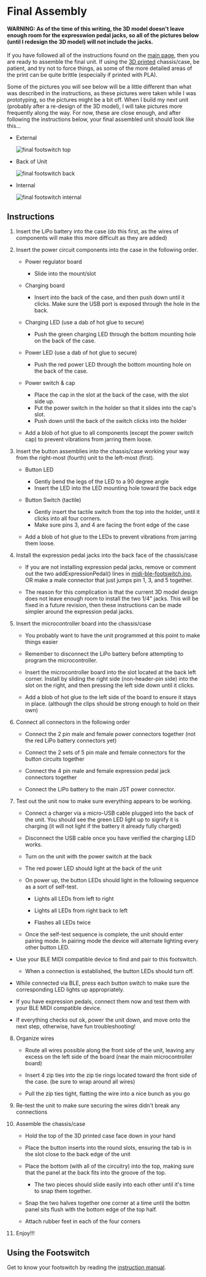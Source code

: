 # Final Assembly

#### WARNING: As of the time of this writing, the 3D model doesn't leave enough room for the expresswion pedal jacks, so all of the pictures below (until I redesign the 3D model) will not include the jacks.

If you have followed all of the instructions found on the [main page](), then you are ready to assemble the final unit.  If using the [3D printed]() chassis/case, be patient, and try not to force things, as some of the more detailed areas of the print can be quite brittle (especially if printed with PLA).

Some of the pictures you will see below will be a little different than what was described in the instructions, as these pictures were taken while I was prototyping, so the pictures might be a bit off.  When I build my next unit (probably after a re-design of the 3D model), I will take pictures more frequently along the way.  For now, these are close enough, and after following the instructions below, your final assembled unit should look like this...

- External

  ![final footswitch top](final-footswitch-top.jpg)

- Back of Unit

  ![final footswitch back](final-footswitch-back.jpg)

- Internal

  ![final footswitch internal](final-footswitch-internal.jpg)


## Instructions

1. Insert the LiPo battery into the case (do this first, as the wires of components will make this more difficult as they are added)

2. Insert the power circuit components into the case in the following order.

   - Power regulator board
     - Slide into the mount/slot

   - Charging board
     - Insert into the back of the case, and then push down until it clicks.  Make sure the USB port is exposed through the hole in the back.

   - Charging LED (use a dab of hot glue to secure)
     - Push the green charging LED through the bottom mounting hole on the back of the case.

   - Power LED (use a dab of hot glue to secure)
     - Push the red power LED through the bottom mounting hole on the back of the case.

   - Power switch & cap
     - Place the cap in the slot at the back of the case, with the slot side up.
     - Put the power switch in the holder so that it slides into the cap's slot.
     - Push down until the back of the switch clicks into the holder

   - Add a blob of hot glue to all components (except the power switch cap) to prevent vibrations from jarring them loose.

3. Insert the button assemblies into the chassis/case working your way from the right-most (fourth) unit to the left-most (first).

   - Button LED
     - Gently bend the legs of the LED to a 90 degree angle
     - Insert the LED into the LED mounting hole toward the back edge

   - Button Switch (tactile)
     - Gently insert the tactile switch from the top into the holder, until it clicks into all four corners.
     - Make sure pins 3, and 4 are facing the front edge of the case

   - Add a blob of hot glue to the LEDs to prevent vibrations from jarring them loose.

4. Install the expression pedal jacks into the back face of the chassis/case

   - If you are not installing expression pedal jacks, remove or comment out the two addExpressionPedal() lines in [midi-ble-footswitch.ino](../midi-ble-footswitch.ino), OR make a male connector that just jumps pin 1, 3, and 5 together.

   - The reason for this complication is that the current 3D model design does not leave enough room to install the two 1/4" jacks.  This will be fixed in a future revision, then these instructions can be made simpler around the expression pedal jacks.

5. Insert the microcontroller board into the chassis/case

   - You probably want to have the unit programmed at this point to make things easier

   - Remember to disconnect the LiPo battery before attempting to program the microcontroller.

   - Insert the microcontroller board into the slot located at the back left corner.  Install by sliding the right side (non-header-pin side) into the slot on the right, and then pressing the left side down until it clicks.

   - Add a blob of hot glue to the left side of the board to ensure it stays in place.  (although the clips should be strong enough to hold on their own)

6. Connect all connectors in the following order

   - Connect the 2 pin male and female power connectors together (not the red LiPo battery connectors yet)

   - Connect the 2 sets of 5 pin male and female connectors for the button circuits together

   - Connect the 4 pin male and female expression pedal jack connectors together

   - Connect the LiPo battery to the main JST power connector.

7. Test out the unit now to make sure everything appears to be working.

   - Connect a charger via a micro-USB cable plugged into the back of the unit.  You should see the green LED light up to signify it is charging (it will not light if the battery it already fully charged)

   - Disconnect the USB cable once you have verified the charging LED works.

   - Turn on the unit with the power switch at the back

   - The red power LED should light at the back of the unit

   - On power up, the button LEDs should light in the following sequence as a sort of self-test.

     - Lights all LEDs from left to right

     - Lights all LEDs from right back to left

     - Flashes all LEDs twice

   - Once the self-test sequence is complete, the unit should enter pairing mode.  In pairing mode the device will alternate lighting every other button LED.

  - Use your BLE MIDI compatible device to find and pair to this footswitch.

    - When a connection is established, the button LEDs should turn off.

  - While connected via BLE, press each button switch to make sure the corresponding LED lights up appropriately.

  - If you have expression pedals, connect them now and test them with your BLE MIDI compatible device.

  - If everything checks out ok, power the unit down, and move onto the next step, otherwise, have fun troubleshooting!

8. Organize wires

   - Route all wires possible along the front side of the unit, leaving any excess on the left side of the board (near the main microcontroller board)

   - Insert 4 zip ties into the zip tie rings located toward the front side of the case.  (be sure to wrap around all wires)

   - Pull the zip ties tight, flatting the wire into a nice bunch as you go

9. Re-test the unit to make sure securing the wires didn't break any connections

10. Assemble the chassis/case

    - Hold the top of the 3D printed case face down in your hand

    - Place the button inserts into the round slots, ensuring the tab is in the slot close to the back edge of the unit

    - Place the bottom (with all of the circuitry) into the top, making sure that the panel at the back fits into the groove of the top.

      - The two pieces should slide easily into each other until it's time to snap them together.

    - Snap the two halves together one corner at a time until the bottm panel sits flush with the bottom edge of the top half.

    - Attach rubber feet in each of the four corners

11. Enjoy!!!


## Using the Footswitch

Get to know your footswitch by reading the [instruction manual](instruction-manual.md).

